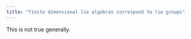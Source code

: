 ```yaml
---
title: "finite dimensional lie algebras correspond to lie groups"
---
```


This is not true generally.
